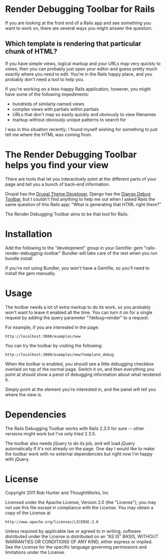 # Render Debugging Toolbar for Rails

If you are looking at the front end of a Rails app and see something you want to
work on, there are several ways you might answer the question:

## Which template is rendering that particular chunk of HTML?

If you have simple views, logical markup and your URLs map very quickly to
views, then you can probably just open your editor and guess pretty much
exactly where you need to edit. You're in the Rails happy place, and you
probably don't need a tool to help you.

If you're working on a less-happy Rails application, however, you might have
some of the following impediments:

 * hundreds of similarly-named views
 * complex views with partials within partials
 * URLs that don't map so easily quickly and obviously to view filenames
 * markup without obviously unique patterns to search for

I was in this situation recently; I found myself wishing for something
to just tell me where the HTML was coming from.

# The Render Debugging Toolbar helps you find your view

There are tools that let you interactively point at the different parts of
your page and tell you a bunch of back-end information.

Drupal has the [Drupal Theme Developer][1], Django has the
[Django Debug Toolbar][2], but I couldn't find anything to
help me out when I asked Rails the same question of this Rails app:
"What is generating that HTML right there?"

The Render Debugging Toolbar aims to be that tool for Rails.

# Installation

  Add the following to the "development" group in your Gemfile:
    gem "rails-render-debugging-toolbar"
  Bundler will take care of the rest when you run
    bundle install
  
  If you're not using Bundler, you won't have a Gemfile, so you'll need
  to install the gem manually.

# Usage

The toolbar needs a lot of extra markup to do its work, so you probably won't
want to leave it enabled all the time. You can turn it on for a single request
by adding the query parameter "?debug=render" to a request.

For example, if you are interested in the page:

    http://localhost:3000/examples/new

You can try the toolbar by visiting the following:

    http://localhost:3000/examples/new?template_debug

When the toolbar is enabled, you should see a little debugging checkbox overlaid
on top of the normal page. Switch it on, and then everything you point at should
show a panel of debugging information about what rendered it.

Simply point at the element you're interested in, and the panel will tell you
where the view is.


# Dependencies
The Rails Debugging Toolbar works with Rails 2.3.5 for sure -- other versions
might work but I've only tried 2.3.5.

The toolbar also needs jQuery to do its job, and will load jQuery automatically
if it's not already on the page. One day I would like to make the toolbar work
with no external dependencies but right now I'm happy with jQuery.


[1]: http://drupal.org/project/devel_themer
[2]: https://github.com/robhudson/django-debug-toolbar


# License

Copyright 2011 Rob Hunter and ThoughtWorks, Inc

Licensed under the Apache License, Version 2.0 (the "License");
you may not use this file except in compliance with the License.
You may obtain a copy of the License at

    http://www.apache.org/licenses/LICENSE-2.0

Unless required by applicable law or agreed to in writing, software
distributed under the License is distributed on an "AS IS" BASIS,
WITHOUT WARRANTIES OR CONDITIONS OF ANY KIND, either express or implied.
See the License for the specific language governing permissions and
limitations under the License.
